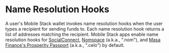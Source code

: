 # Name Resolution Hooks

A user's Mobile Stack wallet invokes name resolution hooks when the user
types a recipient for sending funds to. Each name resolution hook
returns a list of addresses matching the recipient. Mobile Stack apps enable
name resolution hooks for
[SocialConnect](https://github.com/celo-org/SocialConnect),
[Nomspace](https://nom.space/) (a.k.a., ".nom"), and [Masa Finance's
Prosperity Passport](https://app.prosperity.global/) (a.k.a.,
".celo") by default.
